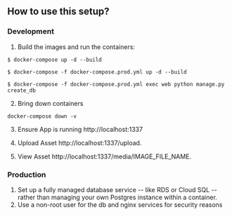 ## How to use this setup?

### Development

1. Build the images and run the containers:

```
$ docker-compose up -d --build
```

```
$ docker-compose -f docker-compose.prod.yml up -d --build
```

```
$ docker-compose -f docker-compose.prod.yml exec web python manage.py create_db
```

2. Bring down containers

```
docker-compose down -v
```

3. Ensure App is running
   http://localhost:1337

4. Upload Asset
   http://localhost:1337/upload.

5. View Asset
   http://localhost:1337/media/IMAGE_FILE_NAME.

### Production

1. Set up a fully managed database service -- like RDS or Cloud SQL -- rather than managing your own Postgres instance within a container.
2. Use a non-root user for the db and nginx services for security reasons
